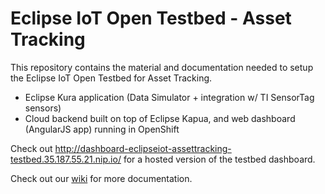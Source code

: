 # Eclipse IoT Open Testbed - Asset Tracking

This repository contains the material and documentation needed to setup the Eclipse IoT Open Testbed for Asset Tracking. 

* Eclipse Kura application (Data Simulator + integration w/ TI SensorTag sensors)
* Cloud backend built on top of Eclipse Kapua, and web dashboard (AngularJS app) running in OpenShift

Check out http://dashboard-eclipseiot-assettracking-testbed.35.187.55.21.nip.io/ for a hosted version of the testbed dashboard.

Check out our [wiki](https://github.com/eclipselabs/eclipseiot-testbed-assettracking/wiki) for more documentation. 
